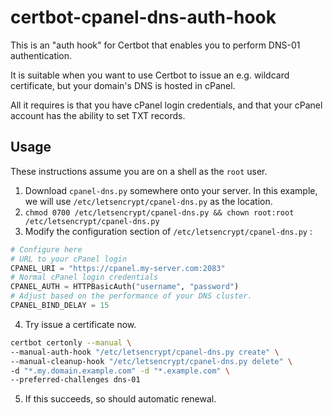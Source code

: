 # certbot-cpanel-dns-auth-hook

This is an "auth hook" for Certbot that enables you to perform DNS-01 authentication.

It is suitable when you want to use Certbot to issue an e.g. wildcard certificate, but your domain's DNS is hosted in cPanel.

All it requires is that you have cPanel login credentials, and that your cPanel account has the ability to set TXT records.

## Usage

These instructions assume you are on a shell as the `root` user.

1. Download `cpanel-dns.py` somewhere onto your server. In this example, we will use `/etc/letsencrypt/cpanel-dns.py` as the location.
2. `chmod 0700 /etc/letsencrypt/cpanel-dns.py && chown root:root /etc/letsencrypt/cpanel-dns.py`
3. Modify the configuration section of `/etc/letsencrypt/cpanel-dns.py` :

```python
# Configure here
# URL to your cPanel login
CPANEL_URI = "https://cpanel.my-server.com:2083"
# Normal cPanel login credentials
CPANEL_AUTH = HTTPBasicAuth("username", "password")
# Adjust based on the performance of your DNS cluster.
CPANEL_BIND_DELAY = 15
```

4. Try issue a certificate now.

```bash
certbot certonly --manual \
--manual-auth-hook "/etc/letsencrypt/cpanel-dns.py create" \
--manual-cleanup-hook "/etc/letsencrypt/cpanel-dns.py delete" \
-d "*.my.domain.example.com" -d "*.example.com" \
--preferred-challenges dns-01
```
5. If this succeeds, so should automatic renewal.